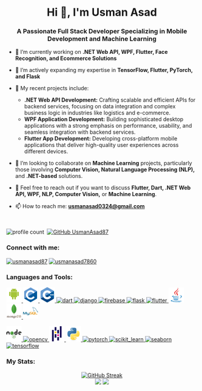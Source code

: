 <h1 align="center">Hi 👋, I'm Usman Asad</h1>
<h3 align="center">A Passionate Full Stack Developer Specializing in Mobile Development and Machine Learning</h3>

- 🔭 I’m currently working on **.NET Web API, WPF, Flutter, Face Recognition, and Ecommerce Solutions**

- 🌱 I’m actively expanding my expertise in **TensorFlow, Flutter, PyTorch, and Flask**

- 💼 My recent projects include:
  - **.NET Web API Development:** Crafting scalable and efficient APIs for backend services, focusing on data integration and complex business logic in industries like logistics and e-commerce.
  - **WPF Application Development:** Building sophisticated desktop applications with a strong emphasis on performance, usability, and seamless integration with backend services.
  - **Flutter App Development:** Developing cross-platform mobile applications that deliver high-quality user experiences across different devices.

- 👯 I’m looking to collaborate on **Machine Learning** projects, particularly those involving **Computer Vision, Natural Language Processing (NLP),** and **.NET-based** solutions.

- 💬 Feel free to reach out if you want to discuss **Flutter, Dart, .NET Web API, WPF, NLP, Computer Vision,** or **Machine Learning**.

- 📫 How to reach me: **usmanasad0324@gmail.com**



<br/>


![profile count](https://komarev.com/ghpvc/?username=UsmanAsad87&color=red)&nbsp;
[![GitHub UsmanAsad87](https://img.shields.io/github/followers/UsmanAsad87?label=follow&style=social)](https://github.com/UsmanAsad87)&nbsp;


<h3 align="left">Connect with me:</h3>
<p align="left">
<a href="https://linkedin.com/in/usman-asad-0204441b8" target="blank"><img align="center" src="https://raw.githubusercontent.com/rahuldkjain/github-profile-readme-generator/master/src/images/icons/Social/linked-in-alt.svg" alt="usmanasad87" height="30" width="40" /></a>
<a href="https://fb.com/usmanasad7860" target="blank"><img align="center" src="https://raw.githubusercontent.com/rahuldkjain/github-profile-readme-generator/master/src/images/icons/Social/facebook.svg" alt="usmanasad7860" height="30" width="40" /></a>
</p>

<h3 align="left">Languages and Tools:</h3>
<p align="left"> <a href="https://developer.android.com" target="_blank" rel="noreferrer"> <img src="https://raw.githubusercontent.com/devicons/devicon/master/icons/android/android-original-wordmark.svg" alt="android" width="40" height="40"/> </a> <a href="https://www.cprogramming.com/" target="_blank" rel="noreferrer"> <img src="https://raw.githubusercontent.com/devicons/devicon/master/icons/c/c-original.svg" alt="c" width="40" height="40"/> </a> <a href="https://www.w3schools.com/cpp/" target="_blank" rel="noreferrer"> <img src="https://raw.githubusercontent.com/devicons/devicon/master/icons/cplusplus/cplusplus-original.svg" alt="cplusplus" width="40" height="40"/> </a> <a href="https://dart.dev" target="_blank" rel="noreferrer"> <img src="https://www.vectorlogo.zone/logos/dartlang/dartlang-icon.svg" alt="dart" width="40" height="40"/> </a> <a href="https://www.djangoproject.com/" target="_blank" rel="noreferrer"> <img src="https://cdn.worldvectorlogo.com/logos/django.svg" alt="django" width="40" height="40"/> </a> <a href="https://firebase.google.com/" target="_blank" rel="noreferrer"> <img src="https://www.vectorlogo.zone/logos/firebase/firebase-icon.svg" alt="firebase" width="40" height="40"/> </a> <a href="https://flask.palletsprojects.com/" target="_blank" rel="noreferrer"> <img src="https://www.vectorlogo.zone/logos/pocoo_flask/pocoo_flask-icon.svg" alt="flask" width="40" height="40"/> </a> <a href="https://flutter.dev" target="_blank" rel="noreferrer"> <img src="https://www.vectorlogo.zone/logos/flutterio/flutterio-icon.svg" alt="flutter" width="40" height="40"/> </a> <a href="https://www.java.com" target="_blank" rel="noreferrer"> <img src="https://raw.githubusercontent.com/devicons/devicon/master/icons/java/java-original.svg" alt="java" width="40" height="40"/> </a> <a href="https://www.mongodb.com/" target="_blank" rel="noreferrer"> <img src="https://raw.githubusercontent.com/devicons/devicon/master/icons/mongodb/mongodb-original-wordmark.svg" alt="mongodb" width="40" height="40"/> </a> <a href="https://www.mysql.com/" target="_blank" rel="noreferrer"> <img src="https://raw.githubusercontent.com/devicons/devicon/master/icons/mysql/mysql-original-wordmark.svg" alt="mysql" width="40" height="40"/> </a> 
  
  <br/>
  <br/>
  <a href="https://nodejs.org" target="_blank" rel="noreferrer"> <img src="https://raw.githubusercontent.com/devicons/devicon/master/icons/nodejs/nodejs-original-wordmark.svg" alt="nodejs" width="40" height="40"/> </a> <a href="https://opencv.org/" target="_blank" rel="noreferrer"> <img src="https://www.vectorlogo.zone/logos/opencv/opencv-icon.svg" alt="opencv" width="40" height="40"/> </a> <a href="https://pandas.pydata.org/" target="_blank" rel="noreferrer"> <img src="https://raw.githubusercontent.com/devicons/devicon/2ae2a900d2f041da66e950e4d48052658d850630/icons/pandas/pandas-original.svg" alt="pandas" width="40" height="40"/> </a> <a href="https://www.python.org" target="_blank" rel="noreferrer"> <img src="https://raw.githubusercontent.com/devicons/devicon/master/icons/python/python-original.svg" alt="python" width="40" height="40"/> </a> <a href="https://pytorch.org/" target="_blank" rel="noreferrer"> <img src="https://www.vectorlogo.zone/logos/pytorch/pytorch-icon.svg" alt="pytorch" width="40" height="40"/> </a> <a href="https://scikit-learn.org/" target="_blank" rel="noreferrer"> <img src="https://upload.wikimedia.org/wikipedia/commons/0/05/Scikit_learn_logo_small.svg" alt="scikit_learn" width="40" height="40"/> </a> <a href="https://seaborn.pydata.org/" target="_blank" rel="noreferrer"> <img src="https://seaborn.pydata.org/_images/logo-mark-lightbg.svg" alt="seaborn" width="40" height="40"/> </a> <a href="https://www.tensorflow.org" target="_blank" rel="noreferrer"> <img src="https://www.vectorlogo.zone/logos/tensorflow/tensorflow-icon.svg" alt="tensorflow" width="40" height="40"/> </a> </p>


<!---
![usman's GitHub stats](https://github-readme-stats.vercel.app/api?username=usmanasad87&show_icons=true&theme=transparent)
<br/>
![Top Langs](https://github-readme-stats.vercel.app/api/top-langs/?username=usmanasad87&layout=compact) --->

### My Stats:
<p align="center">
	<a href="https://github.com/DenverCoder1/github-readme-streak-stats">
  <img height=160 align="center" src="https://github-readme-streak-stats-eight.vercel.app/?user=usmanasad87&theme=dark&hide_border=false" alt="GitHub Streak" />
</a>
<br/>
<img height="180em"src="https://github-readme-stats.vercel.app/api?username=usmanasad87&show_icons=true&theme=github_dark&hide_border=false&date_format=M%20j%5B%2C%20Y%5D&&count_private=true&include_all_commits=true&rank_icon=github" />
	
<img height="180em"  src="https://github-readme-stats.vercel.app/api/top-langs/?username=usmanasad87&theme=github_dark&hide_border=true&date_format=M%20j%5B%2C%20Y%5D&hide=javascript,css&exclude_repo=KNN-Image-Classification&show_icons=true&hide_border=true&layout=compact&langs_count=8"/>
 <br/>

<!---
<img height="220em" src="https://github-readme-stats.vercel.app/api/wakatime?username=usmanasad87&theme=github_dark&hide_border=truelayout=compact&langs_count=8" width="45%" />  --->
</p>





<br/>


<!---
ProgrammingForLife/ProgrammingForLife is a ✨ special ✨ repository because its `README.md` (this file) appears on your GitHub profile.
You can click the Preview link to take a look at your changes.
--->
